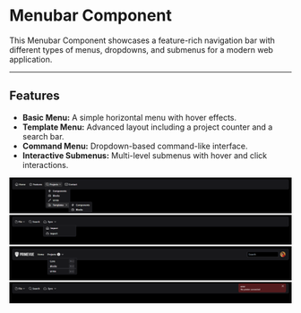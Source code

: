 # Menubar Component

This Menubar Component showcases a feature-rich navigation bar with different types of menus, dropdowns, and submenus for a modern web application.

---

## Features

- **Basic Menu:** A simple horizontal menu with hover effects.
- **Template Menu:** Advanced layout including a project counter and a search bar.
- **Command Menu:** Dropdown-based command-like interface.
- **Interactive Submenus:** Multi-level submenus with hover and click interactions.

![menubar](media/basic.png)
![menubar](media/command.png)
![menubar](media/template.png)
![menubar](media/notificaction.png)
